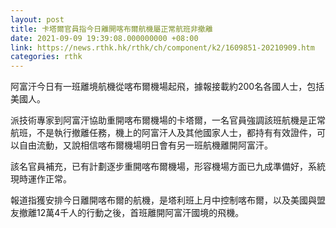```yaml
---
layout: post
title: 卡塔爾官員指今日離開喀布爾航機屬正常航班非撤離
date: 2021-09-09 19:39:08.000000000 +08:00
link: https://news.rthk.hk/rthk/ch/component/k2/1609851-20210909.htm
categories: rthk
---
```


阿富汗今日有一班離境航機從喀布爾機場起飛，據報接載約200名各國人士，包括美國人。

派技術專家到阿富汗協助重開喀布爾機場的卡塔爾，一名官員強調該班航機是正常航班，不是執行撤離任務，機上的阿富汗人及其他國家人士，都持有有效證件，可以自由流動，又說相信喀布爾機場明日會有另一班航機離開阿富汗。

該名官員補充，已有計劃逐步重開喀布爾機場，形容機場方面已九成準備好，系統現時運作正常。

報道指獲安排今日離開喀布爾的航機，是塔利班上月中控制喀布爾，以及美國與盟友撤離12萬4千人的行動之後，首班離開阿富汗國境的飛機。
